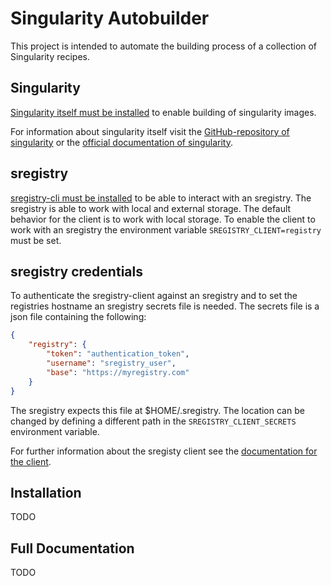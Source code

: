 # Singularity Autobuilder

This project is intended to automate the building process of a collection of
Singularity recipes.

## Singularity

[Singularity itself must be installed](https://singularity.lbl.gov/install-linux)
to enable building of singularity images.

For information about singularity itself visit the
[GitHub-repository of singularity](https://github.com/singularityware/singularity)
or the
[official documentation of singularity](https://singularity.lbl.gov/).

## sregistry

[sregistry-cli must be installed](https://github.com/singularityhub/sregistry-cli)
to be able to interact with an sregistry.
The sregistry is able to work with local and external storage.
The default behavior for the client is to work with local storage.
To enable the client to work with an sregistry the environment variable
`SREGISTRY_CLIENT=registry` must be set.

## sregistry credentials

To authenticate the sregistry-client against an sregistry and to
set the registries hostname an sregistry secrets file is needed.
The secrets file is a json file containing the following:

``` json
{
    "registry": {
        "token": "authentication_token",
        "username": "sregistry_user",
        "base": "https://myregistry.com"
    }
}
```

The sregistry expects this file at $HOME/.sregistry.
The location can be changed by defining a different path in the
`SREGISTRY_CLIENT_SECRETS` environment variable.

For further information about the sregisty client see the
[documentation for the client](https://singularityhub.github.io/sregistry-cli/).

## Installation

TODO

## Full Documentation

TODO
